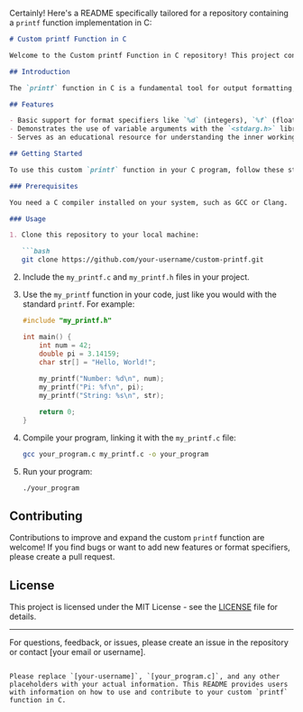Certainly! Here's a README specifically tailored for a repository containing a `printf` function implementation in C:

```markdown
# Custom printf Function in C

Welcome to the Custom printf Function in C repository! This project contains a custom implementation of the `printf` function in the C programming language.

## Introduction

The `printf` function in C is a fundamental tool for output formatting, and this repository provides a custom version of it for educational purposes. This custom `printf` function mimics the behavior of the standard `printf` but is designed to help you understand how it works internally.

## Features

- Basic support for format specifiers like `%d` (integers), `%f` (floating-point numbers), and `%s` (strings).
- Demonstrates the use of variable arguments with the `<stdarg.h>` library.
- Serves as an educational resource for understanding the inner workings of `printf`.

## Getting Started

To use this custom `printf` function in your C program, follow these steps:

### Prerequisites

You need a C compiler installed on your system, such as GCC or Clang.

### Usage

1. Clone this repository to your local machine:

   ```bash
   git clone https://github.com/your-username/custom-printf.git
   ```

2. Include the `my_printf.c` and `my_printf.h` files in your project.

3. Use the `my_printf` function in your code, just like you would with the standard `printf`. For example:

   ```c
   #include "my_printf.h"

   int main() {
       int num = 42;
       double pi = 3.14159;
       char str[] = "Hello, World!";
       
       my_printf("Number: %d\n", num);
       my_printf("Pi: %f\n", pi);
       my_printf("String: %s\n", str);

       return 0;
   }
   ```

4. Compile your program, linking it with the `my_printf.c` file:

   ```bash
   gcc your_program.c my_printf.c -o your_program
   ```

5. Run your program:

   ```bash
   ./your_program
   ```

## Contributing

Contributions to improve and expand the custom `printf` function are welcome! If you find bugs or want to add new features or format specifiers, please create a pull request.

## License

This project is licensed under the MIT License - see the [LICENSE](LICENSE) file for details.

---

For questions, feedback, or issues, please create an issue in the repository or contact [your email or username].
```

Please replace `[your-username]`, `[your_program.c]`, and any other placeholders with your actual information. This README provides users with information on how to use and contribute to your custom `printf` function in C.
